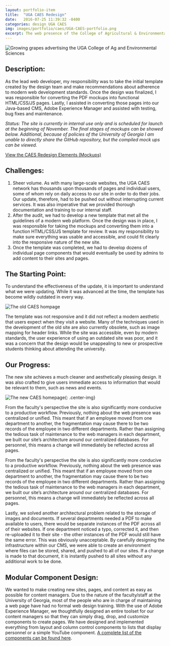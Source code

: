 ```yaml
---
layout: portfolio-item
title:  "UGA CAES Redesign"
date:   2016-07-25 11:39:32 -0400
categories: design UGA CAES
img: images/portfolio/caes/UGA-CAES-portfolio.png
excerpt: The web presence of the College of Agricultural & Environmental Sciences at the University of Georgia is a complex network of sites, pages, and databases that was in dire need of a massive overhaul.  Through in-depth research audits, UI/UX redesign, thoughtful web development choices in line with modern standards, and extensive testing, we were able to completely repackage and re-deliver both the public facing site as well as the internal CMS.
---
```


![Growing grapes advertising the UGA College of Ag and Environmental Sciences]( {{site.baseurl}}/images/portfolio/caes/UGA-CAES-portfolio.png )

## Description:

As the lead web developer, my responsibility was to take the initial template created by the design team and make recommendations about adherence to modern web development standards.  Once the design was finalized, I was responsible for converting the PDF mockups into functional HTML/CSS/JS pages.  Lastly, I assisted in converting those pages into our Java-based CMS, Adobe Experience Manager and assisted with testing, bug fixes and maintenance.  

*Status: The site is currently in internal use only and is scheduled for launch at the beginning of November. The final stages of mockups can be showed below.  Additional, because of policies of the University of Georgia I am unable to directly share the GitHub repository, but the compiled mock ups can be viewed.*

<a href="http://johnfrenchxyz.github.io/UGA/" class="portfolio-button">View the CAES Redesign Elements (Mockups)</a>

## Challenges:

1. Sheer volume.  As with many large-scale websites, the UGA CAES network has thousands upon thousands of pages and individual users, some of whom rely on daily access to our site in order to do their jobs.  Our update, therefore, had to be pushed out without interrupting current services. It was also imperative that we provided thorough documentation and training to our internal staff.
2. After the audit, we had to develop a new template that met all the guidelines of a modern web platform.  Once the design was in place, I was responsible for taking the mockups and converting them into a function HTML/CSS/JS template for review.  It was my responsibility to make sure everything was usable and accessible, and could fit clearly into the responsive nature of the new site.
3. Once the template was completed, we had to develop dozens of individual page components that would eventually be used by admins to add content to their sites and pages.

## The Starting Point:

To understand the effectiveness of the update, it is important to understand what we were updating. While it was advanced at the time, the template has become wildly outdated in every way.  

![The old CAES hompage]( {{site.baseurl}}/images/portfolio/caes/current-caes-homepage.png)

The template was not responsive and it did not reflect a modern aesthetic that users expect when they visit a website.  Many of the techniques used in the development of the old site are also currently obsolete, such as image mapping for header links.  While the site was accessible, even by modern standards, the user experience of using an outdated site was poor, and it was a concern that the design would be unappealing to new or prospective students thinking about attending the university.

## Our Progress:

The new site achieves a much cleaner and aesthetically pleasing design.  It was also crafted to give users immediate access to information that would be relevant to them, such as news and events.

![The new CAES homepage]( {{site.baseurl}}/images/portfolio/caes/new-caes-homepage.png ){: .center-img}

From the faculty's perspective the site is also significantly more conducive to a productive workflow.  Previously, nothing about the web presence was centralized or unified.  This meant that if an employee moved from one department to another, the fragmentation may cause there to be two records of the employee in two different departments.  Rather than assigning the tedious task of maintenance to the web managers in each department, we built our site’s architecture around our centralized databases.  For personnel, this means a change will immediately be reflected across all pages.

From the faculty's perspective the site is also significantly more conducive to a productive workflow.  Previously, nothing about the web presence was centralized or unified.  This meant that if an employee moved from one department to another, the fragmentation may cause there to be two records of the employee in two different departments.  Rather than assigning the tedious task of maintenance to the web managers in each department, we built our site’s architecture around our centralized databases.  For personnel, this means a change will immediately be reflected across all pages.

Lastly, we solved another architectural problem related to the storage of images and documents.  If several departments needed a PDF to make available to users, there would be separate instances of the PDF across all of their websites. If one department noticed a typo, corrected it, and then re-uploaded it to their site - the other instances of the PDF would still have the same error.  This was obviously unacceptable.  By carefully designing the infrastructure within our CMS, we were able to create an environment where files can be stored, shared, and pushed to all of our sites.  If a change is made to that document, it is instantly pushed to all sites without any additional work to be done.

## Modular Component Design:

We wanted to make creating new sites, pages, and content as easy as possible for content managers.  Due to the nature of the faculty/staff at the University of Georgia, most of the people who are in charge of maintaining a web page have had no formal web design training.  With  the use of Adobe Experience Manager, we thoughtfully designed an entire toolset for our content managers so that they can simply drag, drop, and customize components to create pages.  We have designed and implemented everything from layout and column control components to lists that display personnel or a simple YouTube component.  [A complete list of the components can be found here](http://www.johnfrenchxyz.github.io/UGA/). 
